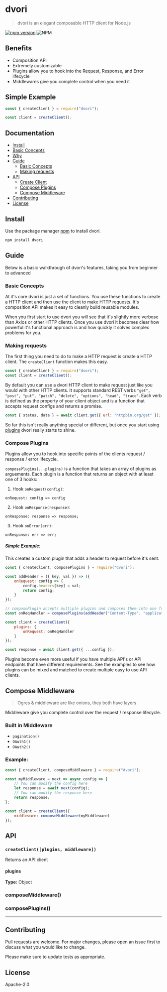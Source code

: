 # dvori

> dvori is an elegant composable HTTP client for Node.js

[![npm version](http://img.shields.io/npm/v/dvori.svg?style=flat)](https://npmjs.org/package/dvori "View this project on npm") ![NPM](https://img.shields.io/npm/l/dvori)

## Benefits

-   Composition API
-   Extremely customizable
-   Plugins allow you to hook into the Request, Response, and Error lifecycle
-   Middlewares give you complete control when you need it

## Simple Example

```js
const { createClient } = require("dvori");

const client = createClient();
```

## Documentation

-   [Install](#install)
-   [Basic Concepts](#basic-concepts)
-   [Why](#why)
-   [Guide](#guide)
    -   [Basic Concepts](#basic-concepts)
    -   [Making requests](#making-requests)
-   [API](#api)
    -   [Create Client](#create-client)
    -   [Compose Plugins](#compose-plugins)
    -   [Compose Middleware](#compose-middleware)
-   [Contributing](#contributing)
-   [License](#license)

## Install

Use the package manager [npm](https://www.npmjs.com/package/dvori) to install dvori.

```sh
npm install dvori
```

## Guide

Below is a basic walkthrough of dvori's features, taking you from beginner to advanced

### Basic Concepts

At it's core dvori is just a set of functions. You use these functions to create a HTTP client and then use the client to make HTTP requests. It's composition API makes it easy to cleanly build reusable modules.

When you first start to use dvori you will see that it's slightly more verbose than Axios or other HTTP clients. Once you use dvori it becomes clear how powerful it's functional approach is and how quickly it solves complex problems for you.

### Making requests

The first thing you need to do to make a HTTP request is create a HTTP client. The `createClient` function makes this easy.

```js
const { createClient } = require("dvori");
const client = createClient();
```

By default you can use a dvori HTTP client to make request just like you would with other HTTP clients. It supports standard REST verbs `"get", "post", "put", "patch", "delete", "options", "head", "trace"`. Each verb is defined as the property of your client object and is a function that accepts request configs and returns a promise.

```js
const { status, data } = await client.get({ url: "httpbin.org/get" });
```

So far this isn't really anything special or different, but once you start using [plugins](#compose-plugins) dvori really starts to shine.

### Compose Plugins

Plugins allow you to hook into specific points of the clients request / response / error lifecycle.

`composePlugins(...plugins)` is a function that takes an array of plugins as arguements. Each plugin is a function that returns an object with at least one of 3 hooks:

1. Hook `onRequest(config)`:

`onRequest: config => config`

2. Hook `onResponse(response)`:

`onResponse: response => response;`

3. Hook `onError(err)`:

`onResponse: err => err;`

##### Simple Example:

This creates a custom plugin that adds a header to request before it's sent.

```js
const { createClient, composePlugins } = require("dvori");

const addHeader = ({ key, val }) => ({
	onRequest: config => {
		config.headers[key] = val;
		return config;
	}
});

// composePlugin accepts multiple plugins and composes them into one function
const onReqHandler = composePlugins(addHeader("Content-Type", "application/json"));

const client = createClient({
	plugins: {
		onRequest: onReqHandler
	}
});

const response = await client.get({ ...config });
```

Plugins become even more useful if you have multiple API's or API endpoints that have different requirements. See the examples to see how plugins can be mixed and matched to create multiple easy to use API clients.

## Compose Middleware

> Ogres & middleware are like onions, they both have layers

Middleware give you complete control over the request / response lifecycle.

### Built in Middleware

-   `pagination()`
-   `OAuth1()`
-   `OAuth2()`

### Example:

```js
const { createClient, composeMiddleware } = require("dvori");

const myMiddleware = next => async config => {
	// You can modify the config here
	let response = await next(config);
	// You can modify the response here
	return response;
};

const client = createClient({
	middleware: composeMiddleware(myMiddleware)
});
```

## API

### `createClient([plugins, middleware])`

Returns an API client

#### plugins

**Type:** Object

### composeMiddleware()

### composePlugins()

---

## Contributing

Pull requests are welcome. For major changes, please open an issue first to discuss what you would like to change.

Please make sure to update tests as appropriate.

## License

Apache-2.0
